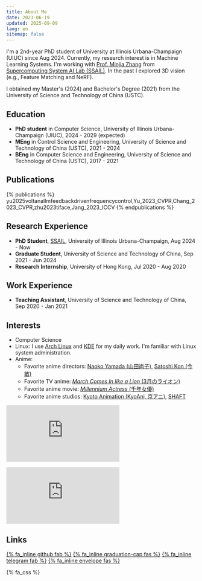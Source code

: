 ```yaml
---
title: About Me
date: 2023-06-19
updated: 2025-09-09
lang: en
sitemap: false
---
```


I'm a 2nd-year PhD student of University at Illinois Urbana-Champaign (UIUC) since Aug 2024.
Currently, my research interest is in Machine Learning Systems.
I'm working with [Prof. Minjia Zhang](https://minjiazhang.github.io/) from [Supercomputing System AI Lab (SSAIL)](https://supercomputing-system-ai-lab.github.io/).
In the past I explored 3D vision (e.g., Feature Matching and NeRF).

I obtained my Master's (2024) and Bachelor's Degree (2021) from the University of Science and Technology of China (USTC).

## Education

- **PhD student** in Computer Science, University of Illinois Urbana-Champaign (UIUC), 2024 - 2029 (expected)
- **MEng** in Control Science and Engineering, University of Science and Technology of China (USTC), 2021 - 2024
- **BEng** in Computer Science and Engineering, University of Science and Technology of China (USTC), 2017 - 2021

## Publications

{% publications %}
yu2025voltanallmfeedbackdrivenfrequencycontrol,Yu_2023_CVPR,Chang_2023_CVPR,zhu2023tiface,Jang_2023_ICCV
{% endpublications %}

## Research Experience

- **PhD Student**, [SSAIL](https://supercomputing-system-ai-lab.github.io/), University of Illinois Urbana-Champaign, Aug 2024 - Now
- **Graduate Student**, University of Science and Technology of China, Sep 2021 - Jun 2024
- **Research Internship**, University of Hong Kong, Jul 2020 - Aug 2020

## Work Experience

- **Teaching Assistant**, University of Science and Technology of China, Sep 2020 - Jan 2021

## Interests

- Computer Science
- Linux: I use [Arch Linux](https://archlinux.org/) and [KDE](https://kde.org/) for my daily work. I'm familiar with Linux system administration.
- Anime:
  - Favorite anime directors: [Naoko Yamada (山田尚子)](https://en.wikipedia.org/wiki/Naoko_Yamada), [Satoshi Kon (今敏)](https://en.wikipedia.org/wiki/Satoshi_Kon)
  - Favorite TV anime: [*March Comes In like a Lion* (3月のライオン)](https://en.wikipedia.org/wiki/March_Comes_In_like_a_Lion)
  - Favorite anime movie: [*Millennium Actress* (千年女優)](https://en.wikipedia.org/wiki/Millennium_Actress)
  - Favorite anime studios: [Kyoto Animation (KyoAni, 京アニ)](https://en.wikipedia.org/wiki/Kyoto_Animation), [SHAFT](https://en.wikipedia.org/wiki/Shaft_(company))

![](https://rzi.xeonse.com/mybar.php?userid=150.png)

![](https://byr.pt/mybar_new.php?userid=371896)

## Links

[{% fa_inline github fab %}](https://github.com/monsoon235) [{% fa_inline graduation-cap fas %}](https://scholar.google.com/citations?user=FaKLpb8AAAAJ) [{% fa_inline telegram fab %}](https://t.me/monsoon235) [{% fa_inline envelope fas %}](mailto:yjh.cs.1998@gmail.com)

{% fa_css %}
